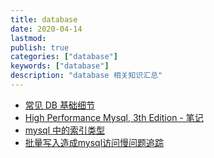 ```yaml
---
title: database
date: 2020-04-14
lastmod: 
publish: true
categories: ["database"]
keywords: ["database"]
description: "database 相关知识汇总"
---
```


* [常见 DB 基础细节](../database/common_details.md)
* [High Performance Mysql, 3th Edition - 笔记](../database/high_performance_mysql.md)
* [mysql 中的索引类型](../database/mysql_index.md)
* [批量写入造成mysql访问慢问题追踪](../database/problem_with_using_myisam.md)

